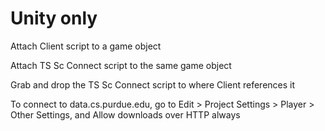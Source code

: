 # Unity only

Attach Client script to a game object

Attach TS Sc Connect script to the same game object

Grab and drop the TS Sc Connect script to where Client references it

To connect to data.cs.purdue.edu, go to Edit > Project Settings > Player > Other Settings, and Allow downloads over HTTP always